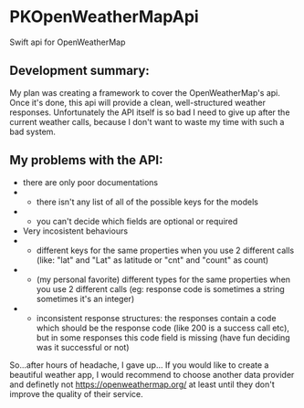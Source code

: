 # PKOpenWeatherMapApi
Swift api for OpenWeatherMap

## Development summary:
My plan was creating a framework to cover the OpenWeatherMap's api. Once it's done, this api will provide a clean, well-structured weather responses. Unfortunately the API itself is so bad I need to give up after the current weather calls, because I don't want to waste my time with such a bad system.

## My problems with the API:
- there are only poor documentations
- - there isn't any list of all of the possible keys for the models
- - you can't decide which fields are optional or required
- Very incosistent behaviours
- - different keys for the same properties when you use 2 different calls (like: "lat" and "Lat" as latitude or "cnt" and "count" as count)
- -  (my personal favorite) different types for the same properties when you use 2 different calls (eg: response code is sometimes a string sometimes it's an integer)
- - inconsistent response structures: the responses contain a code which should be the response code (like 200 is a success call etc), but in some responses this code field is missing (have fun deciding was it successful or not)

So...after hours of headache, I gave up... If you would like to create a beautiful weather app, I would recommend to choose another data provider and definetly not https://openweathermap.org/ at least until they don't improve the quality of their service.


